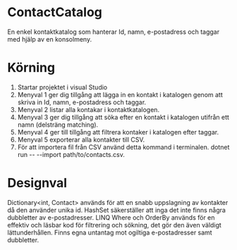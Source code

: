 # ContactCatalog

En enkel kontaktkatalog som hanterar Id, namn, e-postadress och taggar med hjälp av en konsolmeny.

# Körning

1. Startar projektet i visual Studio
2. Menyval 1 ger dig tillgång att lägga in en kontakt i katalogen genom att skriva in Id, namn, e-postadress och taggar.
3. Menyval 2 listar alla kontakar i kontaktkatalogen.
4. Menyval 3 ger dig tillgång att söka efter en kontakt i katalogen utifrån ett namn (delsträng matching).
5. Menyval 4 ger till tillgång att filtrera kontaker i katalogen efter taggar.
6. Menyval 5 exporterar alla kontakter till CSV.
7. För att importera fil från CSV använd detta kommand i terminalen. dotnet run -- --import path/to/contacts.csv.

# Designval
Dictionary<int, Contact> används för att en snabb uppslagning av kontakter då den använder unika id.
HashSet<string> säkerställer att inga det inte finns några dubbletter av e-postadresser.
LINQ Where och OrderBy används för en effektiv och läsbar kod för filtrering och sökning, det gör den även väldigt lättunderhållen.
Finns egna untantag mot ogiltiga e-postadresser samt dubbletter.
